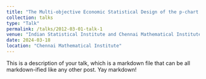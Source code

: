 ```yaml
---
title: "The Multi-objective Economic Statistical Design of the p-chart: NSGA II Approach"
collection: talks
type: "Talk"
permalink: /talks/2012-03-01-talk-1
venue: "Indian Statistical Institute and Chennai Mathematical Institute,"
date: 2024-03-18
location: "Chennai Mathematical Institute"
---
```


This is a description of your talk, which is a markdown file that can be all markdown-ified like any other post. Yay markdown!
